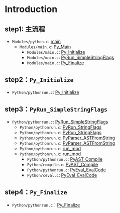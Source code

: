 # Introduction

## step1: 主流程

- `Modules/python.c`: [main](https://github.com/gaoxinge/cpython/blob/2.7/Modules/python.c#L10)
  - `Modules/main.c`: [Py_Main](https://github.com/gaoxinge/cpython/blob/2.7/Modules/main.c#L244)
    - `Modules/main.c`: [Py_Initialize](https://github.com/gaoxinge/cpython/blob/2.7/Modules/main.c#L551)
    - `Modules/main.c`: [PyRun_SimpleStringFlags](https://github.com/gaoxinge/cpython/blob/2.7/Modules/main.c#L589)
    - `Modules/main.c`: [Py_Finalize](https://github.com/gaoxinge/cpython/blob/2.7/Modules/main.c#L670)
    
## step2：`Py_Initialize`

- `Python/pythonrun.c`: [Py_Initialize](https://github.com/gaoxinge/cpython/blob/2.7/Python/pythonrun.c#L386)

## step3：`PyRun_SimpleStringFlags`

- `Python/pythonrun.c`: [PyRun_SimpleStringFlags](https://github.com/gaoxinge/cpython/blob/2.7/Python/pythonrun.c#L976)
  - `Python/pythonrun.c`: [PyRun_StringFlags](https://github.com/gaoxinge/cpython/blob/2.7/Python/pythonrun.c#L983)
  - `Python/pythonrun.c`: [PyRun_StringFlags](https://github.com/gaoxinge/cpython/blob/2.7/Python/pythonrun.c#L1337)
  - `Python/pythonrun.c`: [PyParser_ASTFromString](https://github.com/gaoxinge/cpython/blob/2.7/Python/pythonrun.c#L1346)
  - `Python/pythonrun.c`: [PyParser_ASTFromString](https://github.com/gaoxinge/cpython/blob/2.7/Python/pythonrun.c#L1471)
  - `Python/pythonrun.c`: [run_mod](https://github.com/gaoxinge/cpython/blob/2.7/Python/pythonrun.c#L1348)
  - `Python/pythonrun.c`: [run_mod](https://github.com/gaoxinge/cpython/blob/2.7/Python/pythonrun.c#L1377)
     - `Python/pythonrun.c`: [PyAST_Compile](https://github.com/gaoxinge/cpython/blob/2.7/Python/pythonrun.c#L1382)
     - `Python/compile.c`: [PyAST_Compile](https://github.com/gaoxinge/cpython/blob/2.7/Python/compile.c#L254)
     - `Python/pythonrun.c`: [PyEval_EvalCode](https://github.com/gaoxinge/cpython/blob/2.7/Python/pythonrun.c#L1385)
     - `Python/ceval.c`: [PyEval_EvalCode](https://github.com/gaoxinge/cpython/blob/2.7/Python/ceval.c#L667)

## step4：`Py_Finalize`

- `Python/pythonrun.c`：[Py_Finalize](https://github.com/gaoxinge/cpython/blob/2.7/Python/pythonrun.c#L411)